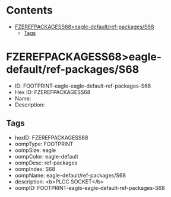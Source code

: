 



Contents
========

* [FZEREFPACKAGESS68>eagle-default/ref-packages/S68](#fzerefpackagess68eagle-defaultref-packagess68)
	* [Tags](#tags)

# FZEREFPACKAGESS68>eagle-default/ref-packages/S68

- ID: FOOTPRINT-eagle-eagle-default-ref-packages-S68
- Hex ID: FZEREFPACKAGESS68
- Name: 
- Description: 

## Tags

- hexID: FZEREFPACKAGESS68
- oompType: FOOTPRINT
- oompSize: eagle
- oompColor: eagle-default
- oompDesc: ref-packages
- oompIndex: S68
- oompName: eagle-default/ref-packages/S68
- description: &lt;b&gt;PLCC SOCKET&lt;/b&gt;
- oompID: FOOTPRINT-eagle-eagle-default-ref-packages-S68
